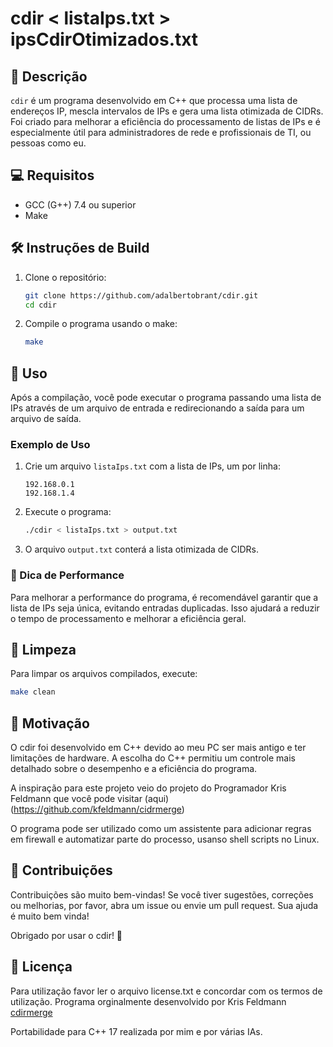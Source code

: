 # cdir <  listaIps.txt  > ipsCdirOtimizados.txt

## 📜 Descrição
`cdir` é um programa desenvolvido em C++ que processa uma lista de endereços IP, mescla intervalos de IPs e gera uma lista otimizada de CIDRs. Foi criado para melhorar a eficiência do processamento de listas de IPs e é especialmente útil para administradores de rede e profissionais de TI, ou pessoas como eu.

## 💻 Requisitos
- GCC (G++) 7.4 ou superior
- Make

## 🛠 Instruções de Build

1. Clone o repositório:
    ```sh
    git clone https://github.com/adalbertobrant/cdir.git
    cd cdir
    ```

2. Compile o programa usando o make:
    ```sh
    make
    ```

## 🚀 Uso

Após a compilação, você pode executar o programa passando uma lista de IPs  através de um arquivo de entrada e redirecionando a saída para um arquivo de saída.

### Exemplo de Uso

1. Crie um arquivo `listaIps.txt` com a lista de IPs, um por linha:
    ```
    192.168.0.1
    192.168.1.4
    ```

2. Execute o programa:
    ```sh
    ./cdir < listaIps.txt > output.txt
    ```

3. O arquivo `output.txt` conterá a lista otimizada de CIDRs.

### 📝 Dica de Performance
Para melhorar a performance do programa, é recomendável garantir que a lista de IPs seja única, evitando entradas duplicadas. Isso ajudará a reduzir o tempo de processamento e melhorar a eficiência geral.

## 🧹 Limpeza

Para limpar os arquivos compilados, execute:
```sh
make clean
```
## 🤔 Motivação

O cdir foi desenvolvido em C++ devido ao meu PC ser mais antigo e ter limitações de hardware. A escolha do C++ permitiu um controle mais detalhado sobre o desempenho e a eficiência do programa.

A inspiração para este projeto veio do projeto do Programador Kris Feldmann que você pode visitar (aqui)(https://github.com/kfeldmann/cidrmerge)

O programa pode ser utilizado como um assistente para adicionar regras em firewall e automatizar parte do processo, usanso shell scripts no Linux.

## 🤝 Contribuições

Contribuições são muito bem-vindas! Se você tiver sugestões, correções ou melhorias, por favor, abra um issue ou envie um pull request. Sua ajuda é muito bem vinda!

Obrigado por usar o cdir! 🚀

## 📜 Licença 

Para utilização favor ler o arquivo license.txt e concordar com os termos de utilização.
Programa orginalmente desenvolvido por Kris Feldmann [cdirmerge](https://github.com/kfeldmann/cidrmerge)

Portabilidade para C++ 17 realizada por mim e por várias IAs.
